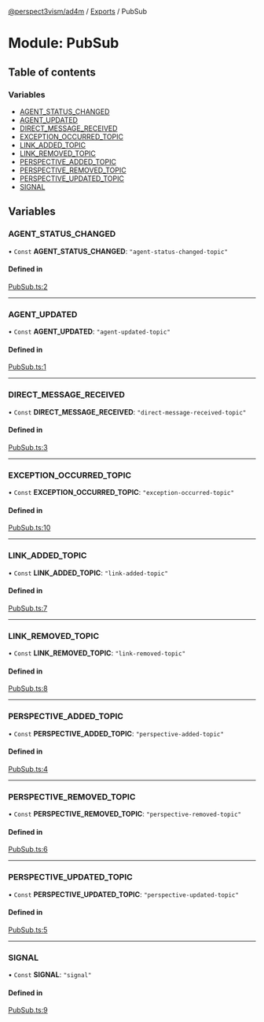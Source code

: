 [@perspect3vism/ad4m](../README.md) / [Exports](../modules.md) / PubSub

# Module: PubSub

## Table of contents

### Variables

- [AGENT\_STATUS\_CHANGED](PubSub.md#agent_status_changed)
- [AGENT\_UPDATED](PubSub.md#agent_updated)
- [DIRECT\_MESSAGE\_RECEIVED](PubSub.md#direct_message_received)
- [EXCEPTION\_OCCURRED\_TOPIC](PubSub.md#exception_occurred_topic)
- [LINK\_ADDED\_TOPIC](PubSub.md#link_added_topic)
- [LINK\_REMOVED\_TOPIC](PubSub.md#link_removed_topic)
- [PERSPECTIVE\_ADDED\_TOPIC](PubSub.md#perspective_added_topic)
- [PERSPECTIVE\_REMOVED\_TOPIC](PubSub.md#perspective_removed_topic)
- [PERSPECTIVE\_UPDATED\_TOPIC](PubSub.md#perspective_updated_topic)
- [SIGNAL](PubSub.md#signal)

## Variables

### AGENT\_STATUS\_CHANGED

• `Const` **AGENT\_STATUS\_CHANGED**: ``"agent-status-changed-topic"``

#### Defined in

[PubSub.ts:2](https://github.com/perspect3vism/ad4m/blob/b065749/src/PubSub.ts#L2)

___

### AGENT\_UPDATED

• `Const` **AGENT\_UPDATED**: ``"agent-updated-topic"``

#### Defined in

[PubSub.ts:1](https://github.com/perspect3vism/ad4m/blob/b065749/src/PubSub.ts#L1)

___

### DIRECT\_MESSAGE\_RECEIVED

• `Const` **DIRECT\_MESSAGE\_RECEIVED**: ``"direct-message-received-topic"``

#### Defined in

[PubSub.ts:3](https://github.com/perspect3vism/ad4m/blob/b065749/src/PubSub.ts#L3)

___

### EXCEPTION\_OCCURRED\_TOPIC

• `Const` **EXCEPTION\_OCCURRED\_TOPIC**: ``"exception-occurred-topic"``

#### Defined in

[PubSub.ts:10](https://github.com/perspect3vism/ad4m/blob/b065749/src/PubSub.ts#L10)

___

### LINK\_ADDED\_TOPIC

• `Const` **LINK\_ADDED\_TOPIC**: ``"link-added-topic"``

#### Defined in

[PubSub.ts:7](https://github.com/perspect3vism/ad4m/blob/b065749/src/PubSub.ts#L7)

___

### LINK\_REMOVED\_TOPIC

• `Const` **LINK\_REMOVED\_TOPIC**: ``"link-removed-topic"``

#### Defined in

[PubSub.ts:8](https://github.com/perspect3vism/ad4m/blob/b065749/src/PubSub.ts#L8)

___

### PERSPECTIVE\_ADDED\_TOPIC

• `Const` **PERSPECTIVE\_ADDED\_TOPIC**: ``"perspective-added-topic"``

#### Defined in

[PubSub.ts:4](https://github.com/perspect3vism/ad4m/blob/b065749/src/PubSub.ts#L4)

___

### PERSPECTIVE\_REMOVED\_TOPIC

• `Const` **PERSPECTIVE\_REMOVED\_TOPIC**: ``"perspective-removed-topic"``

#### Defined in

[PubSub.ts:6](https://github.com/perspect3vism/ad4m/blob/b065749/src/PubSub.ts#L6)

___

### PERSPECTIVE\_UPDATED\_TOPIC

• `Const` **PERSPECTIVE\_UPDATED\_TOPIC**: ``"perspective-updated-topic"``

#### Defined in

[PubSub.ts:5](https://github.com/perspect3vism/ad4m/blob/b065749/src/PubSub.ts#L5)

___

### SIGNAL

• `Const` **SIGNAL**: ``"signal"``

#### Defined in

[PubSub.ts:9](https://github.com/perspect3vism/ad4m/blob/b065749/src/PubSub.ts#L9)

